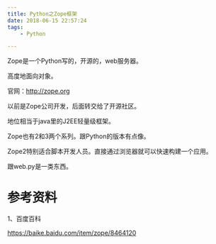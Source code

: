 ```yaml
---
title: Python之Zope框架
date: 2018-06-15 22:57:24
tags:
	- Python

---
```






Zope是一个Python写的，开源的，web服务器。

高度地面向对象。

官网：http://zope.org

以前是Zope公司开发，后面转交给了开源社区。

地位相当于java里的J2EE轻量级框架。

Zope也有2和3两个系列。跟Python的版本有点像。

Zope2特别适合脚本开发人员。直接通过浏览器就可以快速构建一个应用。

跟web.py是一类东西。





# 参考资料

1、百度百科

https://baike.baidu.com/item/zope/8464120